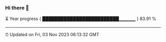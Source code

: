 ### Hi there 👋

⏳ Year progress { █████████████████████████▁▁▁▁▁ } 83.91 %

---

⏰ Updated on Fri, 03 Nov 2023 06:13:32 GMT

